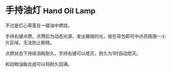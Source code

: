 # 手持油灯 <small> Hand Oil Lamp </small>
不过是灯心草茎在一碟油中燃烧。

手持右键点燃，点燃后为动态光源，发出微弱的光，放在背包即可中点亮周围一小片区域，无法防止刷怪。

点燃状态下持续消耗耐久，手持右键可以熄灭，耐久为1时自动熄灭。

和动物油脂合成可以将耐久回满。

